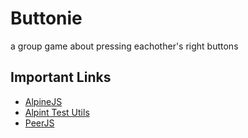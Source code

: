 # Buttonie

a group game about pressing eachother's right buttons

## Important Links

- [AlpineJS](https://github.com/alpinejs/alpine#learn)
- [Alpint Test Utils](https://github.com/HugoDF/alpine-test-utils#quick-start-write-your-first-test)
- [PeerJS](https://peerjs.com/docs.html#api)
